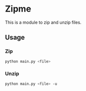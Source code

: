 # Zipme

This is a module to zip and unzip files.


## Usage

### Zip

```sh
python main.py <file>
```

### Unzip

```sh
python main.py <file> -u
```
